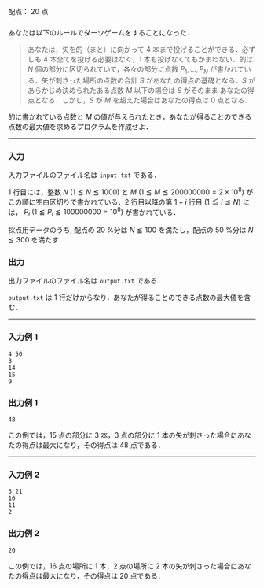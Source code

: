 配点： $20$ 点

###

あなたは以下のルールでダーツゲームをすることになった．

> あなたは，矢を的（まと）に向かって $4$ 本まで投げることができる．必ずしも $4$ 本全てを投げる必要はなく，$1$ 本も投げなくてもかまわない．的は $N$ 個の部分に区切られていて，各々の部分に点数 $P_1,\ldots,P_N$ が書かれている．矢が刺さった場所の点数の合計 $S$ があなたの得点の基礎となる．$S$ があらかじめ決められたある点数 $M$ 以下の場合は $S$ がそのまま
あなたの得点となる．しかし，$S$ が $M$ を超えた場合はあなたの得点は $0$ 点となる．

的に書かれている点数と $M$ の値が与えられたとき，あなたが得ることのできる点数の最大値を求めるプログラムを作成せよ．

---

### 入力

入力ファイルのファイル名は `input.txt` である．

$1$ 行目には，整数 $N$ $(1\leqq N\leqq 1000)$ と $M$ $(1\leqq M\leqq 200000000=2\times 10^8)$ がこの順に空白区切りで書かれている．$2$ 行目以降の第 $1 + i$ 行目 $(1\leqq i\leqq N)$ には， $P_i$ $(1\leqq P_i\leqq 100000000=10^8)$ が書かれている．

採点用データのうち, 配点の $20$ %分は $N \leqq 100$ を満たし，配点の $50$ %分は $N \leqq 300$ を満たす．

### 出力

出力ファイルのファイル名は `output.txt` である．

`output.txt` は 1 行だけからなり，あなたが得ることのできる点数の最大値を含む．

---

### 入力例 1

~~~
4 50
3
14
15
9
~~~

### 出力例 1

~~~
48
~~~

この例では，$15$ 点の部分に $3$ 本，$3$ 点の部分に $1$ 本の矢が刺さった場合にあなたの得点は最大になり，その得点は $48$ 点である．

---

### 入力例 2

~~~
3 21
16
11
2
~~~

### 出力例 2

~~~
20
~~~

この例では，$16$ 点の場所に $1$ 本，$2$ 点の場所に $2$ 本の矢が刺さった場合にあなたの得点は最大になり，その得点は $20$ 点である．
